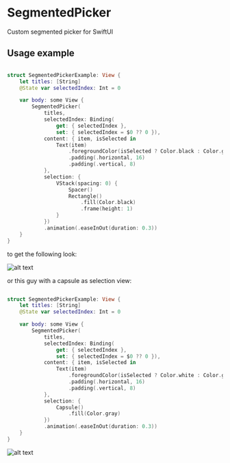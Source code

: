 # SegmentedPicker

Custom segmented picker for SwiftUI

## Usage example

```swift

struct SegmentedPickerExample: View {
    let titles: [String]
    @State var selectedIndex: Int = 0

    var body: some View {
        SegmentedPicker(
            titles,
            selectedIndex: Binding(
                get: { selectedIndex },
                set: { selectedIndex = $0 ?? 0 }),
            content: { item, isSelected in
                Text(item)
                    .foregroundColor(isSelected ? Color.black : Color.gray )
                    .padding(.horizontal, 16)
                    .padding(.vertical, 8)
            },
            selection: {
                VStack(spacing: 0) {
                    Spacer()
                    Rectangle()
                        .fill(Color.black)
                        .frame(height: 1)
                }
            })
            .animation(.easeInOut(duration: 0.3))
    }
}

```

to get the following look:

![alt text](https://user-images.githubusercontent.com/2588468/119536850-2c3cf780-bd92-11eb-8908-56e1434dc14e.png)



or this guy with a capsule as selection view:


```swift

struct SegmentedPickerExample: View {
    let titles: [String]
    @State var selectedIndex: Int = 0

    var body: some View {
        SegmentedPicker(
            titles,
            selectedIndex: Binding(
                get: { selectedIndex },
                set: { selectedIndex = $0 ?? 0 }),
            content: { item, isSelected in
                Text(item)
                    .foregroundColor(isSelected ? Color.white : Color.gray )
                    .padding(.horizontal, 16)
                    .padding(.vertical, 8)
            },
            selection: {
                Capsule()
                    .fill(Color.gray)
            })
            .animation(.easeInOut(duration: 0.3))
    }
}

```



![alt text](https://user-images.githubusercontent.com/2588468/119536944-41198b00-bd92-11eb-993e-a0c1a402c714.png)

